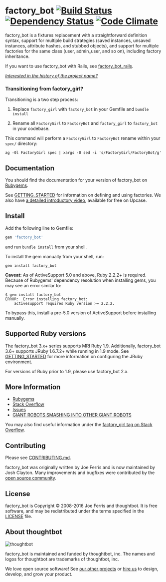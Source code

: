 # factory_bot [![Build Status](https://travis-ci.org/thoughtbot/factory_bot.svg)](http://travis-ci.org/thoughtbot/factory_bot?branch=master) [![Dependency Status](https://gemnasium.com/thoughtbot/factory_bot.svg)](https://gemnasium.com/thoughtbot/factory_bot) [![Code Climate](https://codeclimate.com/github/thoughtbot/factory_bot/badges/gpa.svg)](https://codeclimate.com/github/thoughtbot/factory_bot)

factory_bot is a fixtures replacement with a straightforward definition syntax, support for multiple build strategies (saved instances, unsaved instances, attribute hashes, and stubbed objects), and support for multiple factories for the same class (user, admin_user, and so on), including factory inheritance.

If you want to use factory_bot with Rails, see
[factory_bot_rails](https://github.com/thoughtbot/factory_bot_rails).

_[Interested in the history of the project name?](NAME.md)_


### Transitioning from factory\_girl?

Transitioning is a two step process:

1) Replace `factory_girl` with `factory_bot` in your Gemfile and `bundle install`

2) Rename all `FactoryGirl` to `FactoryBot` and `factory_girl` to `factory_bot` in your codebase.

This command will perform a `FactoryGirl` to `FactoryBot` rename within your `spec/` directory:

```ag -0l FactoryGirl spec | xargs -0 sed -i 's/FactoryGirl/FactoryBot/g'```

Documentation
-------------

You should find the documentation for your version of factory_bot on [Rubygems](https://rubygems.org/gems/factory_bot).

See [GETTING_STARTED] for information on defining and using factories. We also
have [a detailed introductory video][], available for free on Upcase.

[a detailed introductory video]: https://upcase.com/videos/factory-girl?utm_source=github&utm_medium=open-source&utm_campaign=factory-girl

Install
--------

Add the following line to Gemfile:

```ruby
gem 'factory_bot'
```

and run `bundle install` from your shell.

To install the gem manually from your shell, run:

```shell
gem install factory_bot
```

**Caveat:** As of ActiveSupport 5.0 and above, Ruby 2.2.2+ is required. Because
of Rubygems' dependency resolution when installing gems, you may see an error
similar to:

```
$ gem install factory_bot
ERROR:  Error installing factory_bot:
    activesupport requires Ruby version >= 2.2.2.
```

To bypass this, install a pre-5.0 version of ActiveSupport before installing
manually.

Supported Ruby versions
-----------------------

The factory_bot 3.x+ series supports MRI Ruby 1.9. Additionally, factory_bot
3.6+ supports JRuby 1.6.7.2+ while running in 1.9 mode. See [GETTING_STARTED]
for more information on configuring the JRuby environment.

For versions of Ruby prior to 1.9, please use factory_bot 2.x.

More Information
----------------

* [Rubygems](https://rubygems.org/gems/factory_bot)
* [Stack Overflow](http://stackoverflow.com/questions/tagged/factory-bot)
* [Issues](https://github.com/thoughtbot/factory_bot/issues)
* [GIANT ROBOTS SMASHING INTO OTHER GIANT ROBOTS](http://robots.thoughtbot.com/)

You may also find useful information under the [factory_girl tag on Stack Overflow](http://stackoverflow.com/questions/tagged/factory-girl).

[GETTING_STARTED]: http://rubydoc.info/gems/factory_bot/file/GETTING_STARTED.md

Contributing
------------

Please see [CONTRIBUTING.md](https://github.com/thoughtbot/factory_bot/blob/master/CONTRIBUTING.md).

factory_bot was originally written by Joe Ferris and is now maintained by Josh
Clayton. Many improvements and bugfixes were contributed by the [open source
community](https://github.com/thoughtbot/factory_bot/graphs/contributors).

License
-------

factory_bot is Copyright © 2008-2016 Joe Ferris and thoughtbot. It is free
software, and may be redistributed under the terms specified in the
[LICENSE](/LICENSE) file.

About thoughtbot
----------------

![thoughtbot](http://presskit.thoughtbot.com/images/thoughtbot-logo-for-readmes.svg)

factory_bot is maintained and funded by thoughtbot, inc.
The names and logos for thoughtbot are trademarks of thoughtbot, inc.

We love open source software!
See [our other projects][community] or
[hire us][hire] to design, develop, and grow your product.

[community]: https://thoughtbot.com/community?utm_source=github
[hire]: https://thoughtbot.com?utm_source=github
